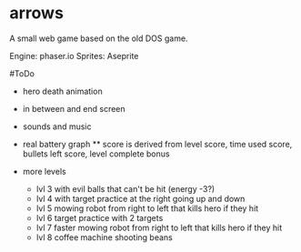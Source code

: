 # arrows
A small web game based on the old DOS game. 

Engine: phaser.io
Sprites: Aseprite

#ToDo
* hero death animation
* in between and end screen
* sounds and music
* real battery graph
** score is derived from level score, time used score, bullets left score, level complete bonus

* more levels
    * lvl 3 with evil balls that can't be hit (energy -3?)
    * lvl 4 with target practice at the right going up and down
    * lvl 5 mowing robot from right to left that kills hero if they hit
    * lvl 6 target practice with 2 targets
    * lvl 7 faster mowing robot from right to left that kills hero if they hit
    * lvl 8 coffee machine shooting beans